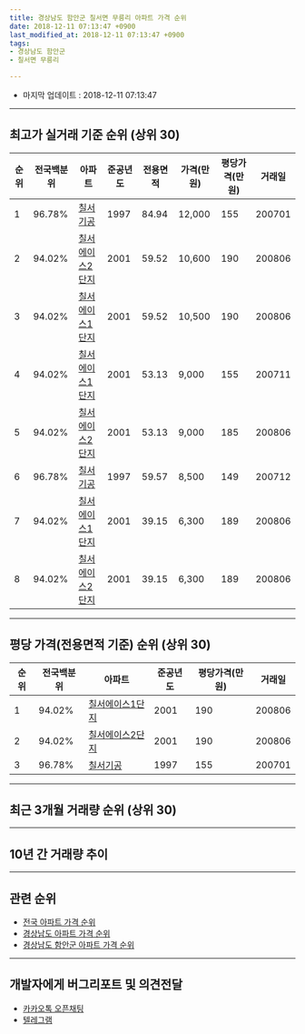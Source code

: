 ```yaml
---
title: 경상남도 함안군 칠서면 무릉리 아파트 가격 순위
date: 2018-12-11 07:13:47 +0900
last_modified_at: 2018-12-11 07:13:47 +0900
tags:
- 경상남도 함안군
- 칠서면 무릉리

---
```


* 마지막 업데이트 : 2018-12-11 07:13:47

---

## 최고가 실거래 기준 순위 (상위 30)


|순위|전국백분위|아파트|준공년도|전용면적|가격(만원)|평당가격(만원)|거래일|
|---|---|---|---|---|---|---|---|
|1|96.78%|[칠서기공](https://search.naver.com/search.naver?query=%EA%B2%BD%EC%83%81%EB%82%A8%EB%8F%84+%ED%95%A8%EC%95%88%EA%B5%B0+%EC%B9%A0%EC%84%9C%EB%A9%B4+%EB%AC%B4%EB%A6%89%EB%A6%AC+%EC%B9%A0%EC%84%9C%EA%B8%B0%EA%B3%B5)|1997|84.94|12,000|155|200701|
|2|94.02%|[칠서에이스2단지](https://search.naver.com/search.naver?query=%EA%B2%BD%EC%83%81%EB%82%A8%EB%8F%84+%ED%95%A8%EC%95%88%EA%B5%B0+%EC%B9%A0%EC%84%9C%EB%A9%B4+%EB%AC%B4%EB%A6%89%EB%A6%AC+%EC%B9%A0%EC%84%9C%EC%97%90%EC%9D%B4%EC%8A%A42%EB%8B%A8%EC%A7%80)|2001|59.52|10,600|190|200806|
|3|94.02%|[칠서에이스1단지](https://search.naver.com/search.naver?query=%EA%B2%BD%EC%83%81%EB%82%A8%EB%8F%84+%ED%95%A8%EC%95%88%EA%B5%B0+%EC%B9%A0%EC%84%9C%EB%A9%B4+%EB%AC%B4%EB%A6%89%EB%A6%AC+%EC%B9%A0%EC%84%9C%EC%97%90%EC%9D%B4%EC%8A%A41%EB%8B%A8%EC%A7%80)|2001|59.52|10,500|190|200806|
|4|94.02%|[칠서에이스1단지](https://search.naver.com/search.naver?query=%EA%B2%BD%EC%83%81%EB%82%A8%EB%8F%84+%ED%95%A8%EC%95%88%EA%B5%B0+%EC%B9%A0%EC%84%9C%EB%A9%B4+%EB%AC%B4%EB%A6%89%EB%A6%AC+%EC%B9%A0%EC%84%9C%EC%97%90%EC%9D%B4%EC%8A%A41%EB%8B%A8%EC%A7%80)|2001|53.13|9,000|155|200711|
|5|94.02%|[칠서에이스2단지](https://search.naver.com/search.naver?query=%EA%B2%BD%EC%83%81%EB%82%A8%EB%8F%84+%ED%95%A8%EC%95%88%EA%B5%B0+%EC%B9%A0%EC%84%9C%EB%A9%B4+%EB%AC%B4%EB%A6%89%EB%A6%AC+%EC%B9%A0%EC%84%9C%EC%97%90%EC%9D%B4%EC%8A%A42%EB%8B%A8%EC%A7%80)|2001|53.13|9,000|185|200806|
|6|96.78%|[칠서기공](https://search.naver.com/search.naver?query=%EA%B2%BD%EC%83%81%EB%82%A8%EB%8F%84+%ED%95%A8%EC%95%88%EA%B5%B0+%EC%B9%A0%EC%84%9C%EB%A9%B4+%EB%AC%B4%EB%A6%89%EB%A6%AC+%EC%B9%A0%EC%84%9C%EA%B8%B0%EA%B3%B5)|1997|59.57|8,500|149|200712|
|7|94.02%|[칠서에이스1단지](https://search.naver.com/search.naver?query=%EA%B2%BD%EC%83%81%EB%82%A8%EB%8F%84+%ED%95%A8%EC%95%88%EA%B5%B0+%EC%B9%A0%EC%84%9C%EB%A9%B4+%EB%AC%B4%EB%A6%89%EB%A6%AC+%EC%B9%A0%EC%84%9C%EC%97%90%EC%9D%B4%EC%8A%A41%EB%8B%A8%EC%A7%80)|2001|39.15|6,300|189|200806|
|8|94.02%|[칠서에이스2단지](https://search.naver.com/search.naver?query=%EA%B2%BD%EC%83%81%EB%82%A8%EB%8F%84+%ED%95%A8%EC%95%88%EA%B5%B0+%EC%B9%A0%EC%84%9C%EB%A9%B4+%EB%AC%B4%EB%A6%89%EB%A6%AC+%EC%B9%A0%EC%84%9C%EC%97%90%EC%9D%B4%EC%8A%A42%EB%8B%A8%EC%A7%80)|2001|39.15|6,300|189|200806|


---

## 평당 가격(전용면적 기준) 순위 (상위 30)


|순위|전국백분위|아파트|준공년도|평당가격(만원)|거래일|
|---|---|---|---|---|---|
|1|94.02%|[칠서에이스1단지](https://search.naver.com/search.naver?query=%EA%B2%BD%EC%83%81%EB%82%A8%EB%8F%84+%ED%95%A8%EC%95%88%EA%B5%B0+%EC%B9%A0%EC%84%9C%EB%A9%B4+%EB%AC%B4%EB%A6%89%EB%A6%AC+%EC%B9%A0%EC%84%9C%EC%97%90%EC%9D%B4%EC%8A%A41%EB%8B%A8%EC%A7%80)|2001|190|200806|
|2|94.02%|[칠서에이스2단지](https://search.naver.com/search.naver?query=%EA%B2%BD%EC%83%81%EB%82%A8%EB%8F%84+%ED%95%A8%EC%95%88%EA%B5%B0+%EC%B9%A0%EC%84%9C%EB%A9%B4+%EB%AC%B4%EB%A6%89%EB%A6%AC+%EC%B9%A0%EC%84%9C%EC%97%90%EC%9D%B4%EC%8A%A42%EB%8B%A8%EC%A7%80)|2001|190|200806|
|3|96.78%|[칠서기공](https://search.naver.com/search.naver?query=%EA%B2%BD%EC%83%81%EB%82%A8%EB%8F%84+%ED%95%A8%EC%95%88%EA%B5%B0+%EC%B9%A0%EC%84%9C%EB%A9%B4+%EB%AC%B4%EB%A6%89%EB%A6%AC+%EC%B9%A0%EC%84%9C%EA%B8%B0%EA%B3%B5)|1997|155|200701|


---

## 최근 3개월 거래량 순위 (상위 30)


<div style="width:100%;">
    <canvas id="deal_count_ranking" height="250"></canvas>
</div>


<script>
new Chart(document.getElementById("deal_count_ranking"), {
    type: 'horizontalBar',
    data: {
        labels: ['칠서에이스1단지', '칠서에이스2단지'],
        datasets: [{
            label: '실거래 수',
            data: [7, 2],
            borderColor: "rgba(255, 0, 128, 1)",
            backgroundColor: "rgba(255, 0, 128, 0.5)",
            fill: false,
        }]
    },
    options: {
        responsive: true,
        title: {
            display: true,
            text: '최근 3개월 거래량 순위'
        },
        tooltips: {
            mode: 'index',
            intersect: false,
            callbacks: {
                title: function(tooltipItems, data) {
                    return "실거래 수:";
                },
                label: function(tooltipItem, data) {
                    return data.labels[tooltipItem.index] + ": " + tooltipItem.xLabel;
                }
            }
        },
        hover: {
            mode: 'nearest',
            intersect: true
        },
        scales: {
            xAxes: [{
                display: true,
                scaleLabel: {
                    display: true,
                    labelString: '실거래 수'
                },
                ticks: {
                    suggestedMin: 0,
                }
            }],
            yAxes: [{
                display: true,
                ticks: {
                    autoSkip: false,
                    callback: function(value, index, values) {
                        if (value.length > 15)
                            return value.substr(0, 13) + "...";
                        else
                            return value;
                    }
                },
                scaleLabel: {
                    display: false,
                }
            }]
        }
    }
});

</script>


---

## 10년 간 거래량 추이


<div style="width:100%;">
    <canvas id="deal_progress" height="250"></canvas>
</div>

<script>
new Chart(document.getElementById("deal_progress"), {
    type: 'line',
    data: {
        labels: ['200812','200901','200902','200903','200904','200905','200906','200907','200908','200909','200910','200911','200912','201001','201002','201003','201004','201005','201006','201007','201008','201009','201010','201011','201012','201101','201102','201103','201104','201105','201106','201107','201108','201109','201110','201111','201112','201201','201202','201203','201204','201205','201206','201207','201208','201209','201210','201211','201212','201301','201302','201303','201304','201305','201306','201307','201308','201309','201310','201311','201312','201401','201402','201403','201404','201405','201406','201407','201408','201409','201410','201411','201412','201501','201502','201503','201504','201505','201506','201507','201508','201509','201510','201511','201512','201601','201602','201603','201604','201605','201606','201607','201608','201609','201610','201611','201612','201701','201702','201703','201704','201705','201706','201707','201708','201709','201710','201711','201712','201801','201802','201803','201804','201805','201806','201807','201808','201809','201810','201811','201812'],
        datasets: [{
            label: '실거래 수',
            pointRadius: 1,
            data: [0, 87, 179, 44, 61, 29, 13, 11, 32, 41, 34, 28, 19, 24, 48, 22, 33, 5, 13, 15, 8, 6, 14, 17, 30, 53, 34, 48, 28, 39, 15, 13, 9, 19, 11, 5, 5, 10, 9, 9, 6, 12, 8, 9, 4, 11, 12, 10, 12, 11, 31, 17, 18, 18, 9, 8, 5, 5, 9, 11, 7, 6, 9, 12, 14, 18, 12, 14, 14, 11, 10, 10, 10, 15, 9, 14, 9, 10, 13, 8, 9, 9, 10, 10, 10, 6, 6, 12, 5, 10, 7, 4, 7, 9, 20, 7, 9, 7, 7, 8, 8, 9, 5, 7, 6, 8, 7, 3, 4, 7, 7, 8, 1, 13, 4, 6, 6, 4, 4, 5, 0],
            borderColor: "rgba(255, 201, 14, 1)",
            backgroundColor: "rgba(255, 201, 14, 0.5)",
            fill: true,
        }]
    },
    options: {
        responsive: true,
        title: {
            display: true,
            text: '10년간 거래량 추이'
        },
        tooltips: {
            mode: 'index',
            intersect: false,
        },
        hover: {
            mode: 'nearest',
            intersect: true
        },
        scales: {
            xAxes: [{
                display: true,
                scaleLabel: {
                    display: true,
                    labelString: '년/월'
                }
            }],
            yAxes: [{
                display: true,
                ticks: {
                    suggestedMin: 0,
                },
                scaleLabel: {
                    display: true,
                    labelString: '실거래 수'
                }
            }]
        }
    }
});

</script>


---

## 관련 순위

- [전국 아파트 가격 순위](https://inasie.github.io/apt-ranking/전국)
- [경상남도 아파트 가격 순위](https://inasie.github.io/apt-ranking/경상남도)
- [경상남도 함안군 아파트 가격 순위](https://inasie.github.io/apt-ranking/경상남도-함안군)


---

## 개발자에게 버그리포트 및 의견전달

- [카카오톡 오픈채팅](https://open.kakao.com/o/gLJUAP4)
- [텔레그램](https://t.me/inasie)

